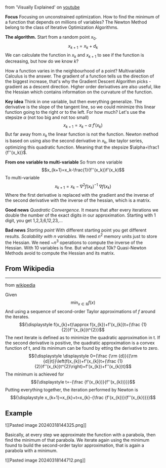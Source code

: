from 'Visually Explained' on [youtube](https://youtu.be/W7S94pq5Xuo?si=73TWt1LsX74cKrlh)

**Focus**
Focusing on unconstrained optimization.
How to find the minimum of a function that depends on millions of variables?
The Newton Method belong to the class of Iterative Optimization Algorithms.

**The algorithm.**
Start from a random point $x_0$.
$$x_{k+1}=x_k+d_k$$
We can calculate the function in $x_k$ and $x_{k+1}$ to see if the function is decreasing, but how do we know $k$?

How a function varies in the neighbourhood of a point? Multivariable Calculus is the answer.
The gradient of a function tells us the direction of the biggest increase, that's why the Gradient Descent Algorithm picks -gradient as a descent direction.
Higher order derivatives are also useful, like the Hessian which contains information on the curvature of the function.

**Key idea**
Think in one variable, but then everything generalize.
The derivative is the slope of the tangent line, so we could minimize this linear function going to the right or to the left.
For how much? Let's use the stepsize $\alpha$ (not too big and not too small)
$$x_{k+1}=x_k-\alpha \ f'(x_k)$$
But far away from $x_k$ the linear function is not the function.
Newton method is based on using also the second derivative in $x_k$, like taylor series, optimizing this quadratic function.
Meaning that the stepsize $\alpha=\frac1 {f''(x_k)}$.

**From one variable to multi-variable**
So from one variable
$$x_{k+1}=x_k-\frac{1}{f''(x_k)}f'(x_k)$$
To multi-variable
$$x_{k+1}=x_k-\nabla^2f(x_k)^{-1}\ \nabla f(x_k)$$
Where the first derivative is replaced with the gradient and the inverse of the second derivative with the inverse of the hessian, which is a matrix.

**Good news**
*Quadratic Convergence.*
It means that after every iterations we double the number of the exact digits in our approximation.
Starting with 1 digit, you get 1,2,3,6,12,23,...

**Bad news**
*Starting point*
With different starting point you get different results.
*Scalability with $n$ variables.*
We need $n^2$ memory units just to store the Hessian.
We need ~$n^3$ operations to compute the inverse of the Hessian.
With 10 variables is fine. But what about 10k?
Quasi-Newton Methods avoid to compute the Hessian and its matrix.


## From Wikipedia
---
from [wikipedia](https://en.wikipedia.org/wiki/Newton%27s_method_in_optimization)


Given
$${\displaystyle \min _{x\in \mathbb {R} }f(x)}$$
And using a sequence of second-order Taylor approximations of $f$ around the iterates.
$${\displaystyle f(x_{k}+t)\approx f(x_{k})+f'(x_{k})t+{\frac {1}{2}}f''(x_{k})t^{2}}$$
The next iterate is defined as to minimize the quadratic approximation in t. If the second derivative is positive, the quadratic approximation is a convex function of t, and its minimum can be found by etting the derivative to zero.
$${\displaystyle \displaystyle 0={\frac {\rm {d}}{{\rm {d}}t}}\left(f(x_{k})+f'(x_{k})t+{\frac {1}{2}}f''(x_{k})t^{2}\right)=f'(x_{k})+f''(x_{k})t}$$
The minimum is achieved for
$${\displaystyle t=-{\frac {f'(x_{k})}{f''(x_{k})}}}$$
Putting everything together, the iteration performed by Newton is
$${\displaystyle x_{k+1}=x_{k}+t=x_{k}-{\frac {f'(x_{k})}{f''(x_{k})}}}$$

## Example 

![[Pasted image 20240318144325.png]]

Basically, at every step we approximate the function with a parabola, then find the minimum of that parabola. We iterate again using the minimum found to build the second-order taylor approximation, that is again a parabola with a minimum.

![[Pasted image 20240318144712.png]]

